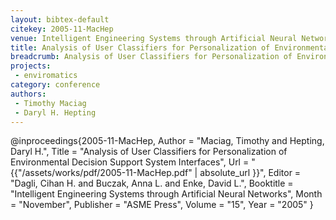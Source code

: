```yaml
---
layout: bibtex-default
citekey: 2005-11-MacHep
venue: Intelligent Engineering Systems through Artificial Neural Networks
title: Analysis of User Classifiers for Personalization of Environmental Decision Support System Interfaces (2005)
breadcrumb: Analysis of User Classifiers for Personalization of Environmental Decision Support System Interfaces (2005)
projects:
 - enviromatics
category: conference
authors:
 - Timothy Maciag 
 - Daryl H. Hepting 
---
```

@inproceedings{2005-11-MacHep,
	Author =  "Maciag, Timothy and Hepting, Daryl H.",
	Title =  "Analysis of User Classifiers for Personalization of Environmental Decision Support System Interfaces",
	Url = \"{{"/assets/works/pdf/2005-11-MacHep.pdf" | absolute_url }}\",
	Editor =  "Dagli, Cihan H. and Buczak, Anna L. and Enke, David L.",
	Booktitle =  "Intelligent Engineering Systems through Artificial Neural Networks",
	Month =  "November",
	Publisher =  "ASME Press",
	Volume =  "15",
	Year =  "2005"
}
